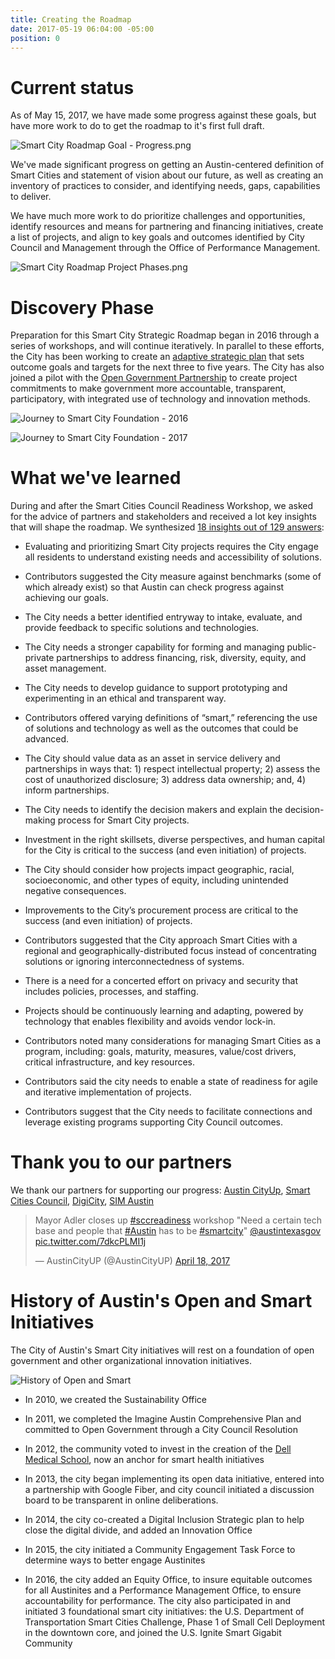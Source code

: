 ```yaml
---
title: Creating the Roadmap
date: 2017-05-19 06:04:00 -05:00
position: 0
---
```


# Current status

As of May 15, 2017, we have made some progress against these goals, but have more work to do to get the roadmap to it's first full draft.

![Smart City Roadmap Goal - Progress.png](/uploads/Smart%20City%20Roadmap%20Goal%20-%20Progress.png)

We've made significant progress on getting an Austin-centered definition of Smart Cities and statement of vision about our future, as well as creating an inventory of practices to consider, and identifying needs, gaps, capabilities to deliver.

We have much more work to do prioritize challenges and opportunities, identify resources and means for partnering and financing initiatives, create a list of projects, and align to key goals and outcomes identified by City Council and Management through the Office of Performance Management.

![Smart City Roadmap Project  Phases.png](/uploads/Smart%20City%20Roadmap%20Project%20%20Phases.png)

# Discovery Phase

Preparation for this Smart City Strategic Roadmap began in 2016 through a series of workshops, and will continue iteratively. In parallel to these efforts, the City has been working to create an [adaptive strategic plan](https://austinstrategicplan.bloomfire.com/) that sets outcome goals and targets for the next three to five years. The City has also joined a pilot with the [Open Government Partnership](https://opengovpartnership.bloomfire.com/?feed=recent) to create project commitments to make government more accountable, transparent, participatory, with integrated use of technology and innovation methods.

![Journey to Smart City Foundation - 2016](/uploads/Journey%20to%20Smart%20City%20Foundation%20-%202016.png)

![Journey to Smart City Foundation - 2017](/uploads/Journey%20to%20Smart%20City%20Foundation%20-%202017.png)

# What we've learned

During and after the Smart Cities Council Readiness Workshop, we asked for the advice of partners and stakeholders and received a lot  key insights that will shape the roadmap. We synthesized [18 insights out of 129 answers](http://insights.austintexas.gov/Austin/1001/answers):

* Evaluating and prioritizing Smart City projects requires the City engage all residents to understand existing needs and accessibility of solutions.

* Contributors suggested the City measure against benchmarks (some of which already exist) so that Austin can check progress against achieving our goals.

* The City needs a better identified entryway to intake, evaluate, and provide feedback to specific solutions and technologies.

* The City needs a stronger capability for forming and managing public-private partnerships to address financing, risk, diversity, equity, and asset management.

* The City needs to develop guidance to support prototyping and experimenting in an ethical and transparent way.

* Contributors offered varying definitions of “smart,” referencing the use of solutions and technology as well as the outcomes that could be advanced.

* The City should value data as an asset in service delivery and partnerships in ways that: 1) respect intellectual property; 2) assess the cost of unauthorized disclosure; 3) address data ownership; and, 4) inform partnerships.

* The City needs to identify the decision makers and explain the decision-making process for Smart City projects.

* Investment in the right skillsets, diverse perspectives, and human capital for the City is critical to the success (and even initiation) of projects.

* The City should consider how projects impact geographic, racial, socioeconomic, and other types of equity, including unintended negative consequences.

* Improvements to the City’s procurement process are critical to the success (and even initiation) of projects.

* Contributors suggested that the City approach Smart Cities with a regional and geographically-distributed focus instead of concentrating solutions or ignoring interconnectedness of systems.

* There is a need for a concerted effort on privacy and security that includes policies, processes, and staffing.

* Projects should be continuously learning and adapting, powered by technology that enables flexibility and avoids vendor lock-in.

* Contributors noted many considerations for managing Smart Cities as a program, including: goals, maturity, measures, value/cost drivers, critical infrastructure, and key resources.

* Contributors said the city needs to enable a state of readiness for agile and iterative implementation of projects.

* Contributors suggest that the City needs to facilitate connections and leverage existing programs supporting City Council outcomes.

# Thank you to our partners

We thank our partners for supporting our progress: [Austin CityUp](http://austincityup.org/index.html), [Smart Cities Council](http://smartcitiescouncil.com/), [DigiCity](http://www.digi.city/), [SIM Austin](http://www.simnet.org/members/group.aspx?id=89573)

<blockquote class="twitter-tweet" data-lang="en"><p lang="en" dir="ltr">Mayor Adler closes up <a href="https://twitter.com/hashtag/sccreadiness?src=hash">#sccreadiness</a> workshop &quot;Need a certain tech base and people that <a href="https://twitter.com/hashtag/Austin?src=hash">#Austin</a> has to be <a href="https://twitter.com/hashtag/smartcity?src=hash">#smartcity</a>&quot; <a href="https://twitter.com/austintexasgov">@austintexasgov</a> <a href="https://t.co/7dkcPLMI1j">pic.twitter.com/7dkcPLMI1j</a></p>&mdash; AustinCityUP (@AustinCityUP) <a href="https://twitter.com/AustinCityUP/status/854450754769354752">April 18, 2017</a></blockquote>
<script async src="//platform.twitter.com/widgets.js" charset="utf-8"></script>

# History of Austin's Open and Smart Initiatives

The City of Austin's Smart City initiatives will rest on a foundation of open government and other organizational innovation initiatives.

![History of Open and Smart](/uploads/History%20of%20Open%20and%20Smart.png)

* In 2010, we created the Sustainability Office

* In 2011, we completed the Imagine Austin Comprehensive Plan and committed to Open Government through a City Council Resolution

* In 2012, the community voted to invest in the creation of the [Dell Medical School](https://dellmed.utexas.edu/community-investment), now an anchor for smart health initiatives

* In 2013, the city began implementing its open data initiative, entered into a partnership with Google Fiber, and city council initiated a discussion board to be transparent in online deliberations.

* In 2014, the city co-created a Digital Inclusion Strategic plan to help close the digital divide, and added an Innovation Office

* In 2015, the city initiated a Community Engagement Task Force to determine ways to better engage Austinites

* In 2016, the city added an Equity Office, to insure equitable outcomes for all Austinites and a Performance Management Office, to ensure accountability for performance. The city also participated in and initiated 3 foundational smart city initiatives: the U.S. Department of Transportation Smart Cities Challenge, Phase 1 of Small Cell Deployment in the downtown core, and joined the U.S. Ignite Smart Gigabit Community
